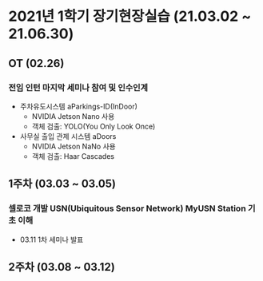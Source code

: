 # 2021년 1학기 장기현장실습 (21.03.02 ~ 21.06.30)

## OT (02.26)
### 전임 인턴 마지막 세미나 참여 및 인수인계
* 주차유도시스템 aParkings-ID(InDoor)
  - NVIDIA Jetson Nano 사용
  - 객체 검출: YOLO(You Only Look Once)
* 사무실 출입 관제 시스템 aDoors
  - NVIDIA Jetson NaNo 사용
  - 객체 검출: Haar Cascades

## 1주차 (03.03 ~ 03.05)
### 셀로코 개발 USN(Ubiquitous Sensor Network) MyUSN Station 기초 이해
* 03.11 1차 세미나 발표


## 2주차 (03.08 ~ 03.12)
